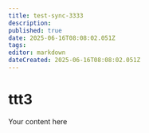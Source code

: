 ```yaml
---
title: test-sync-3333
description: 
published: true
date: 2025-06-16T08:08:02.051Z
tags: 
editor: markdown
dateCreated: 2025-06-16T08:08:02.051Z
---
```


# ttt3
Your content here